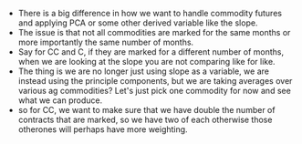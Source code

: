 - There is a big difference in how we want to handle commodity futures and applying PCA or some other derived variable like the slope.  
- The issue is that not all commodities are marked for the same months or more importantly the same number of months.
- Say for CC and C, if they are marked for a different number of months, when we are looking at the slope you are not comparing like for like.
- The thing is we are no longer just using slope as a variable, we are instead using the principle components, but we are taking averages over various ag commodities?  Let's just pick one commodity for now and see what we can produce. 
- so for CC, we want to make sure that we have double the number of contracts that are marked, so we have two of each otherwise those otherones will perhaps have more weighting.